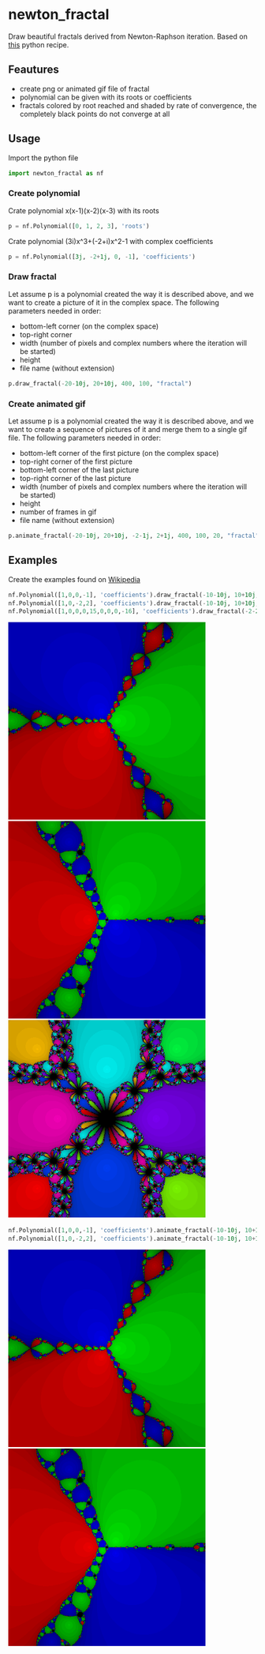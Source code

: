 # newton_fractal
Draw beautiful fractals derived from Newton-Raphson iteration. Based on [this](http://code.activestate.com/recipes/577166-newton-fractals/) python recipe.

## Feautures
- create png or animated gif file of fractal
- polynomial can be given with its roots or coefficients
- fractals colored by root reached and shaded by rate of convergence, the completely black points do not converge at all

## Usage
Import the python file
```python
import newton_fractal as nf
```

### Create polynomial
Crate polynomial x(x-1)(x-2)(x-3) with its roots
```python
p = nf.Polynomial([0, 1, 2, 3], 'roots')
```
Crate polynomial (3i)x^3+(-2+i)x^2-1 with complex coefficients
```python
p = nf.Polynomial([3j, -2+1j, 0, -1], 'coefficients')
```

### Draw fractal
Let assume p is a polynomial created the way it is described above, and we want to create a picture of it in the complex space. The following parameters needed in order:
- bottom-left corner (on the complex space)
- top-right corner
- width (number of pixels and complex numbers where the iteration will be started)
- height
- file name (without extension)
```python
p.draw_fractal(-20-10j, 20+10j, 400, 100, "fractal")
```

### Create animated gif
Let assume p is a polynomial created the way it is described above, and we want to create a sequence of pictures of it and merge them to a single gif file. The following parameters needed in order:
- bottom-left corner of the first picture (on the complex space)
- top-right corner of the first picture
- bottom-left corner of the last picture
- top-right corner of the last picture
- width (number of pixels and complex numbers where the iteration will be started)
- height
- number of frames in gif
- file name (without extension)
```python
p.animate_fractal(-20-10j, 20+10j, -2-1j, 2+1j, 400, 100, 20, "fractal")
```

## Examples
Create the examples found on [Wikipedia](https://en.wikipedia.org/wiki/Newton_fractal)
```python
nf.Polynomial([1,0,0,-1], 'coefficients').draw_fractal(-10-10j, 10+10j, 400, 400, 'example_1')
nf.Polynomial([1,0,-2,2], 'coefficients').draw_fractal(-10-10j, 10+10j, 400,400, 'example_2')
nf.Polynomial([1,0,0,0,15,0,0,0,-16], 'coefficients').draw_fractal(-2-2j, 2+2j, 400, 400, 'example_3')
```

![example_1](https://raw.githubusercontent.com/muchaco/newton_fractal/master/examples/example_1.png)
![example_2](https://raw.githubusercontent.com/muchaco/newton_fractal/master/examples/example_2.png)
![example_3](https://raw.githubusercontent.com/muchaco/newton_fractal/master/examples/example_3.png)

```python
nf.Polynomial([1,0,0,-1], 'coefficients').animate_fractal(-10-10j, 10+10j, -1-1j, 1+1j, 400, 400, 20, 'example_1')
nf.Polynomial([1,0,-2,2], 'coefficients').animate_fractal(-10-10j, 10+10j, 9-0.5j, 10+0.5j, 400, 400, 20, 'example_2')
```

![example_1](https://raw.githubusercontent.com/muchaco/newton_fractal/master/examples/example_1.gif)
![example_2](https://raw.githubusercontent.com/muchaco/newton_fractal/master/examples/example_2.gif)
